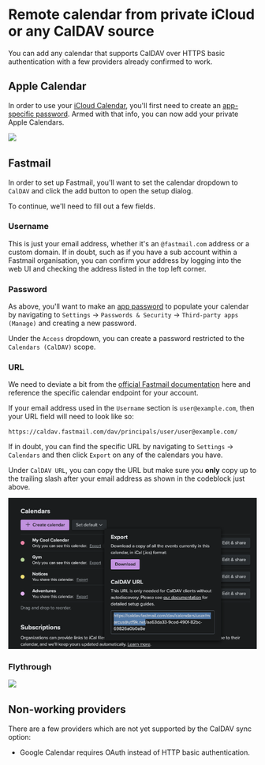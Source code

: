 # Remote calendar from private iCloud or any CalDAV source

You can add any calendar that supports CalDAV over HTTPS basic authentication with a few providers already confirmed to work.

## Apple Calendar

In order to use your [iCloud Calendar](https://www.icloud.com/calendar), you'll first need to create an [app-specific password](https://support.apple.com/en-us/HT204397). Armed with that info, you can now add your private Apple Calendars.

![](../assets/sync-setup-caldav.gif)

## Fastmail

In order to set up Fastmail, you'll want to set the calendar dropdown to `CalDAV` and click the add button to open the setup dialog.

To continue, we'll need to fill out a few fields.

### Username

This is just your email address, whether it's an `@fastmail.com` address or a custom domain. If in doubt, such as if you have a sub account within a Fastmail organisation, you can confirm your address by logging into the web UI and checking the address listed in the top left corner.

### Password

As above, you'll want to make an [app password](https://www.fastmail.help/hc/en-us/articles/360058752854-App-passwords) to populate your calendar by navigating to `Settings` -> `Passwords & Security` -> `Third-party apps (Manage)` and creating a new password.

Under the `Access` dropdown, you can create a password restricted to the `Calendars (CalDAV)` scope.

### URL

We need to deviate a bit from the [official Fastmail documentation](https://www.fastmail.help/hc/en-us/articles/1500000278342-Server-names-and-ports) here and reference the specific calendar endpoint for your account.

If your email address used in the `Username` section is `user@example.com`, then your URL field will need to look like so:

```
https://caldav.fastmail.com/dav/principals/user/user@example.com/
```

If in doubt, you can find the specific URL by navigating to `Settings` -> `Calendars` and then click `Export` on any of the calendars you have.

Under `CalDAV URL`, you can copy the URL but make sure you **only** copy up to the trailing slash after your email address as shown in the codeblock just above.

![](../assets/fastmail-url.png)

### Flythrough

![](../assets/sync-setup-fastmail.gif)

## Non-working providers

There are a few providers which are not yet supported by the CalDAV sync option:

-   Google Calendar requires OAuth instead of HTTP basic authentication.
